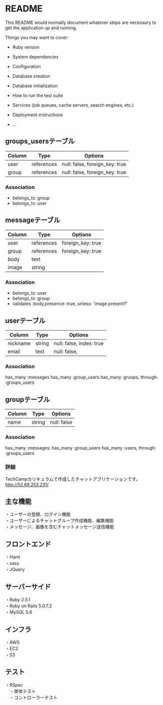 # README

This README would normally document whatever steps are necessary to get the
application up and running.

Things you may want to cover:

* Ruby version

* System dependencies

* Configuration

* Database creation

* Database initialization

* How to run the test suite

* Services (job queues, cache servers, search engines, etc.)

* Deployment instructions

* ...

## groups_usersテーブル

|Column|Type|Options|
|------|----|-------|
|user|references|null: false, foreign_key: true|
|group|references|null: false, foreign_key: true|

### Association
- belongs_to :group
- belongs_to :user




## messageテーブル

|Column|Type|Options|
|------|----|-------|
|user|references|foreign_key: true|
|group|references|foreign_key: true|
|body|text||
|image|string||

### Association
- belongs_to :user
- belongs_to :group
- validates :body,presence: true, unless: 'image.present?'




## userテーブル

|Column|Type|Options|
|------|----|-------|
|nickname|string|null: false, index: true|
|email|text|null: false,|

### Association
has_many :messages
has_many :group_users
has_many :gruops, through: :groups_users




## groupテーブル

|Column|Type|Options|
|------|----|-------|
|name|string|null: false|

### Association
has_many :messages:
has_many :group_users
has_many :users, through: :groups_users


### 詳細

TechCampカリキュラムで作成したチャットアプリケーションです。
http://52.69.253.231/

## 主な機能
・ユーザーの登録、ログイン機能<br>
・ユーザーによるチャットグループ作成機能、編集機能<br>
・メッセージ、画像を含むチャットメッセージ送信機能<br>

## フロントエンド
・Haml<br>
・sass<br>
・JQuery<br>

## サーバーサイド
・Ruby 2.5.1<br>
・Ruby on Rails 5.0.7.2<br>
・MySQL 5.6<br>

## インフラ
・AWS<br>
  ・EC2<br>
  ・S3<br>
## テスト
・RSpec<br>
　・単体テスト<br>
　・コントローラーテスト<br>

